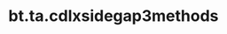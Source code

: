 <div itemscope itemtype="http://developers.google.com/ReferenceObject">
<meta itemprop="name" content="bt.ta.cdlxsidegap3methods" />
<meta itemprop="path" content="Stable" />
</div>

# bt.ta.cdlxsidegap3methods

<!-- Insert buttons and diff -->

<table class="tfo-notebook-buttons tfo-api nocontent" align="left">

</table>





<pre class="devsite-click-to-copy prettyprint lang-py tfo-signature-link">
<code>bt.ta.cdlxsidegap3methods(
    *args, **kwargs
) -> np.array
</code></pre>



<!-- Placeholder for "Used in" -->
